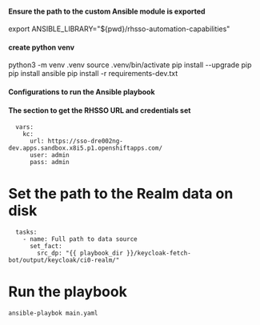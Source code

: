 
#### Ensure the path to the custom Ansible module is exported
export ANSIBLE_LIBRARY="${pwd}/rhsso-automation-capabilities"


#### create python venv
python3 -m venv .venv
source .venv/bin/activate
pip install --upgrade pip
pip install ansible
pip install -r requirements-dev.txt


#### Configurations to run the Ansible playbook


#### The section to get the RHSSO URL and credentials set

```  
  vars:
    kc: 
      url: https://sso-dre002ng-dev.apps.sandbox.x8i5.p1.openshiftapps.com/
      user: admin
      pass: admin
```
# Set the path to the Realm data on disk
```
  tasks:
    - name: Full path to data source
      set_fact:
        src_dp: "{{ playbook_dir }}/keycloak-fetch-bot/output/keycloak/ci0-realm/"
```
# Run the playbook
```
ansible-playbok main.yaml
```

